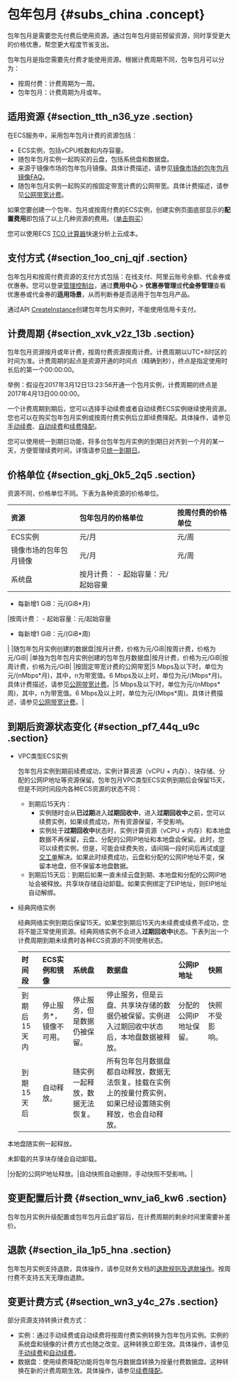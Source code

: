 # 包年包月 {#subs_china .concept}

包年包月是需要您先付费后使用资源。通过包年包月提前预留资源，同时享受更大的价格优惠，帮您更大程度节省支出。

包年包月是指您需要先付费才能使用资源。根据计费周期不同，包年包月可以分为：

-   按周付费：计费周期为一周。
-   包年包月：计费周期为月或年。

## 适用资源 {#section_tth_n36_yze .section}

在ECS服务中，采用包年包月计费的资源包括：

-   ECS实例，包括vCPU核数和内存容量。
-   随包年包月实例一起购买的云盘，包括系统盘和数据盘。
-   来源于镜像市场的包年包月镜像。具体计费描述，请参见[镜像市场的包年包月镜像FAQ](https://help.aliyun.com/document_detail/56092.html)。
-   随包年包月实例一起购买的按固定带宽计费的公网带宽。具体计费描述，请参见[公网带宽计费](cn.zh-CN/产品定价/公网带宽计费.md#)。

如果您要创建一个包年、包月或按周付费的ECS实例，创建实例页面底部显示的**配置费用**即包括了以上几种资源的费用。（[单击购买](https://ecs-buy.aliyun.com/wizard/#/prepay/cn-beijing)）

您可以使用ECS [TCO 计算器](https://tco.aliyun.com/tco/ecs/calculator)快速分析上云成本。

## 支付方式 {#section_1oo_cnj_qjf .section}

包年包月和按周付费资源的支付方式包括：在线支付、阿里云账号余额、代金券或优惠券。您可以登录[管理控制台](https://home.console.aliyun.com/new#/)，通过**费用中心** \> **优惠券管理**或**代金券管理**查看优惠券或代金券的**适用场景**，从而判断券是否适用于包年包月产品。

通过API [CreateInstance](../../../../cn.zh-CN/API参考/实例/CreateInstance.md#)创建包年包月实例时，不能使用信用卡支付。

## 计费周期 {#section_xvk_v2z_13b .section}

包年包月资源按月或年计费，按周付费资源按周计费。计费周期以UTC+8时区的时间为准。计费周期的起点是资源开通的时间点（精确到秒），终点是指定使用时长后的第一个00:00:00。

举例：假设在2017年3月12日13:23:56开通一个包月实例，计费周期的终点是2017年4月13日00:00:00。

一个计费周期到期后，您可以选择手动续费或者自动续费ECS实例继续使用资源。您也可以在购买包年包月实例或按周付费实例后立即续费降配。具体操作，请参见[手动续费](cn.zh-CN/产品定价/续费实例/手动续费.md#)、[自动续费](cn.zh-CN/产品定价/续费实例/自动续费.md#)和[续费降配](cn.zh-CN/产品定价/续费实例/续费降配.md#)。

您可以使用统一到期日功能，将多台包年包月实例的到期日对齐到一个月的某一天，方便管理续费时间，详情请参见[统一到期日](cn.zh-CN/产品定价/续费实例/统一到期日.md#)。

## 价格单位 {#section_gkj_0k5_2q5 .section}

资源不同，价格单位不同。下表为各种资源的价格单位。

|资源|包年包月的价格单位|按周付费的价格单位|
|:-|:--------|:--------|
|ECS实例|元/月|元/周|
|镜像市场的包年包月镜像|元/月|元/周|
|系统盘|按月计费： -   起始容量：元/起始容量
-   每新增1 GiB：元/\(GiB\*月\)

 |按周计费： -   起始容量：元/起始容量
-   每新增1 GiB：元/\(GiB\*周\)

 |
|随包年包月实例创建的数据盘|按月计费，价格为元/GiB|按周计费，价格为元/GiB|
|单独为包年包月实例创建的包年包月数据盘|按月计费，价格为元/GiB|按周计费，价格为元/GiB|
|按固定带宽计费的公网带宽|5 Mbps及以下时，单位为元/\(nMbps\*月\)，其中，n为带宽值。6 Mbps及以上时，单位为元/\(Mbps\*月\)。具体计费描述，请参见[公网带宽计费](cn.zh-CN/产品定价/公网带宽计费.md#)。|5 Mbps及以下时，单位为元/\(nMbps\*周\)，其中，n为带宽值。6 Mbps及以上时，单位为元/\(Mbps\*周\)。具体计费描述，请参见[公网带宽计费](cn.zh-CN/产品定价/公网带宽计费.md#)。|

## 到期后资源状态变化 {#section_pf7_44q_u9c .section}

-   VPC类型ECS实例

    包年包月实例到期前续费成功，实例计算资源（vCPU + 内存）、块存储、分配的公网IP地址等资源保留。包年包月VPC类型ECS实例到期后会保留15天，但是不同时间段内各种ECS资源的状态不同：

    -   到期后15天内：
        -   实例随时会从**已过期**进入**过期回收中**，进入**过期回收中**之前，您可以续费实例，如果续费成功，所有资源保留，不受影响。
        -   实例处于**过期回收中**状态时，实例计算资源（vCPU + 内存）和本地盘数据不再保留，云盘、分配的公网IP地址和本地盘会保留。此时，您可以续费实例，但是，可能会续费失败，请间隔一段时间后再试或[提交工单](https://selfservice.console.aliyun.com/ticket/createIndex)解决。如果此时续费成功，云盘和分配的公网IP地址不变，保留本地盘，但不保留本地盘数据。
    -   到期后15天后：到期后如果一直未续云盘到期、本地盘和分配的公网IP地址会被释放。共享块存储自动卸载。如果实例绑定了EIP地址，则EIP地址自动解绑。
-   经典网络实例

    经典网络实例到期后保留15天。如果您到期后15天内未续费或续费不成功，您将不能正常使用资源。经典网络实例不会进入**过期回收中**状态。下表列出一个计费周期到期未续费时各种ECS资源的不同使用状态。

    |时间段|ECS实例和镜像|系统盘|数据盘|公网IP地址|快照|
    |:--|:-------|:--|:--|:-----|:-|
    |到期后15天内|停止服务\*，镜像不可用。|停止服务，但是数据仍被保留。|停止服务，但是云盘、共享块存储的数据仍被保留。实例进入过期回收中状态后，本地盘数据被释放。|分配的公网IP地址保留。|快照不受影响。|
    |到期15天后|自动释放。|随实例一起释放，数据无法恢复。| 所有包年包月数据盘都自动释放，数据无法恢复。挂载在实例上的按量付费实例，如果已经设置随实例释放，也会自动释放。

 本地盘随实例一起释放。

 未卸载的共享块存储会自动卸载。

 |分配的公网IP地址释放。|自动快照自动删除，手动快照不受影响。|


## 变更配置后计费 {#section_wnv_ia6_kw6 .section}

包年包月实例升级配置或包年包月云盘扩容后，在计费周期的剩余时间里需要补差价。

## 退款 {#section_ila_1p5_hna .section}

包年包月实例支持退款，具体操作，请参见财务文档的[退款规则及退款操作](https://help.aliyun.com/knowledge_detail/37096.html)。按周付费不支持五天无理由退款。

## 变更计费方式 {#section_wn3_y4c_27s .section}

部分资源支持转换计费方式：

-   实例：通过手动续费或自动续费将按周付费实例转换为包年包月实例。实例的系统盘和镜像的计费方式也随之改变。这种转换立即生效。具体操作，请参见[手动续费](cn.zh-CN/产品定价/续费实例/手动续费.md#)和[自动续费](cn.zh-CN/产品定价/续费实例/自动续费.md#)。
-   数据盘：使用续费降配功能将包年包月数据盘转换为按量付费数据盘。这种转换在新的计费周期生效。具体操作，请参见[续费降配](cn.zh-CN/产品定价/续费实例/续费降配.md#)。

